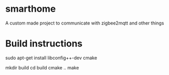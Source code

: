 # smarthome
A custom made project to communicate with zigbee2mqtt and other things

# Build instructions
sudo apt-get install libconfig++-dev cmake

mkdir build
cd build
cmake ..
make
